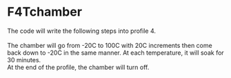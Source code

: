 # F4Tchamber

The code will write the following steps into profile 4. <br />
<br />
The chamber will go from -20C to 100C with 20C increments then come back down to -20C in the same manner. At each temperature, it will soak for 30 minutes. <br />
At the end of the profile, the chamber will turn off. 
